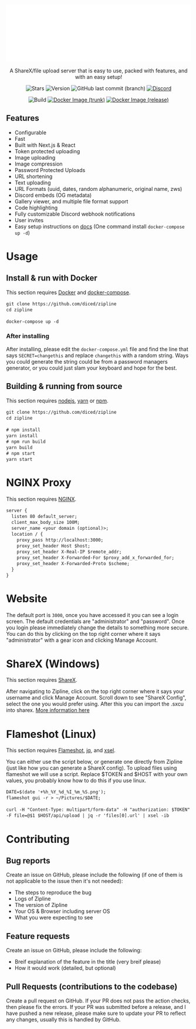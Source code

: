 <div align="center">
  <img src="https://raw.githubusercontent.com/diced/zipline/trunk/public/zipline_small.png"/>

  A ShareX/file upload server that is easy to use, packed with features, and with an easy setup!

  ![Stars](https://img.shields.io/github/stars/diced/zipline?logo=github&style=flat)
  ![Version](https://img.shields.io/github/package-json/v/diced/zipline?logo=git&logoColor=white&style=flat)
  ![GitHub last commit (branch)](https://img.shields.io/github/last-commit/diced/zipline/trunk?logo=git&logoColor=white&style=flat)
  [![Discord](https://img.shields.io/discord/729771078196527176?color=%23777ed3&label=discord&logo=discord&logoColor=white&style=flat)](https://discord.gg/EAhCRfGxCF)

  ![Build](https://img.shields.io/github/workflow/status/diced/zipline/Build?logo=github&style=flat)
  [![Docker Image (trunk)](https://img.shields.io/github/workflow/status/diced/zipline/Push%20Docker%20Images?label=Docker%20%28trunk%29&logo=github&style=flat)](https://github.com/diced/zipline/pkgs/container/zipline/?tag=trunk)
  [![Docker Image (release)](https://img.shields.io/github/workflow/status/diced/zipline/Push%20Release%20Docker%20Images?label=Docker%20%28release%29&logo=github&style=flat)](https://github.com/diced/zipline/pkgs/container/zipline/?tag=latest)

</div>

## Features
- Configurable
- Fast
- Built with Next.js & React
- Token protected uploading
- Image uploading
- Image compression
- Password Protected Uploads
- URL shortening
- Text uploading
- URL Formats (uuid, dates, random alphanumeric, original name, zws)
- Discord embeds (OG metadata)
- Gallery viewer, and multiple file format support
- Code highlighting
- Fully customizable Discord webhook notifications
- User invites
- Easy setup instructions on [docs](https://zipl.vercel.app/) (One command install `docker-compose up -d`)

# Usage

## Install & run with Docker
This section requires [Docker](https://docs.docker.com/get-docker/) and [docker-compose](https://docs.docker.com/compose/install/).

```shell
git clone https://github.com/diced/zipline
cd zipline

docker-compose up -d
```

### After installing
After installing, please edit the `docker-compose.yml` file and find the line that says `SECRET=changethis` and replace `changethis` with a random string.
Ways you could generate the string could be from a password managers generator, or you could just slam your keyboard and hope for the best.

## Building & running from source
This section requires [nodejs](https://nodejs.org), [yarn](https://yarnpkg.com/) or [npm](https://npmjs.com).
```shell
git clone https://github.com/diced/zipline
cd zipline

# npm install
yarn install
# npm run build
yarn build
# npm start
yarn start
```

# NGINX Proxy
This section requires [NGINX](https://nginx.org/).

```nginx
server {
  listen 80 default_server;
  client_max_body_size 100M;
  server_name <your domain (optional)>;
  location / {
    proxy_pass http://localhost:3000;
    proxy_set_header Host $host;
    proxy_set_header X-Real-IP $remote_addr;
    proxy_set_header X-Forwarded-For $proxy_add_x_forwarded_for;
    proxy_set_header X-Forwarded-Proto $scheme;
  }
}
```

# Website
The default port is `3000`, once you have accessed it you can see a login screen. The default credentials are "administrator" and "password". Once you login please immediately change the details to something more secure. You can do this by clicking on the top right corner where it says "administrator" with a gear icon and clicking Manage Account.

# ShareX (Windows)
This section requires [ShareX](https://www.getsharex.com/).

After navigating to Zipline, click on the top right corner where it says your username and click Manage Account. Scroll down to see "ShareX Config", select the one you would prefer using. After this you can import the .sxcu into sharex. [More information here](https://zipl.vercel.app/docs/guides/uploaders/sharex)

# Flameshot (Linux)
This section requires [Flameshot](https://www.flameshot.org/), [jq](https://stedolan.github.io/jq/), and [xsel](https://github.com/kfish/xsel).

You can either use the script below, or generate one directly from Zipline (just like how you can generate a ShareX config).
To upload files using flameshot we will use a script. Replace $TOKEN and $HOST with your own values, you probably know how to do this if you use linux.

```shell
DATE=$(date '+%h_%Y_%d_%I_%m_%S.png');
flameshot gui -r > ~/Pictures/$DATE;

curl -H "Content-Type: multipart/form-data" -H "authorization: $TOKEN" -F file=@$1 $HOST/api/upload | jq -r 'files[0].url' | xsel -ib
```

# Contributing

## Bug reports
Create an issue on GitHub, please include the following (if one of them is not applicable to the issue then it's not needed):
* The steps to reproduce the bug
* Logs of Zipline
* The version of Zipline
* Your OS & Browser including server OS
* What you were expecting to see

## Feature requests
Create an issue on GitHub, please include the following:
* Breif explanation of the feature in the title (very breif please)
* How it would work (detailed, but optional)

## Pull Requests (contributions to the codebase)
Create a pull request on GitHub. If your PR does not pass the action checks, then please fix the errors. If your PR was submitted before a release, and I have pushed a new release, please make sure to update your PR to reflect any changes, usually this is handled by GitHub.